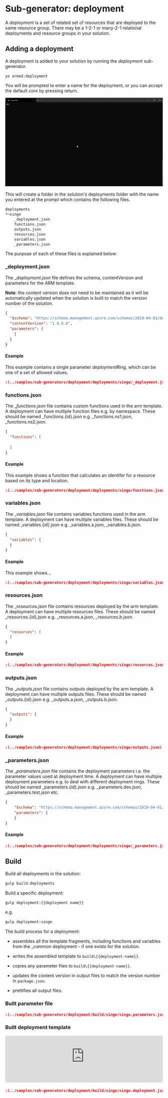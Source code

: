 # Sub-generator: deployment

A _deployment_ is a set of related set of resources that are deployed to the same resource group.  There may be a 1-2-1 or many-2-1 relational deployments and resource groups in your solution.

## Adding a deployment

A deployment is added to your solution by running the _deployment_ sub-generator.

```pwsh
yo armed:deployment
```

You will be prompted to enter a name for the deployment, or you can accept the default _core_ by pressing return.

![example](./create-deployment.gif)

This will create a folder in the solution's deployments folder with the name you entered at the prompt which contains the following files.

```text
deployments
└─singe
    _deployment.json
    functions.json
    outputs.json
    resources.json
    variables.json
    _parameters.json
```

The purpose of each of these files is explained below:

### _deployment.json

  The __deployment.json_ file defines the schema, contentVersion and parameters for the ARM template. 

  **Note**: the content version does not need to be maintained as it will be automatically updated when the solution is built to match the version number of the solution.

  ```json
  {
    "$schema": "https://schema.management.azure.com/schemas/2019-04-01/deploymentTemplate.json#",
    "contentVersion": "1.0.0.0",
    "parameters": {
      }
    }
  }
  ```

#### Example

This example contains a single parameter _deploymentRing_, which can be one of a set of allowed values.

```json
:(../samples/sub-generators/deployment/deployments/singe/_deployment.json)
```

### functions.json

The __functions.json_ file contains custom functions used in the arm template. A deployment can have multiple function files e.g. by namespace. These should be named \_functions.{id}.json e.g. \_functions.ns1.json, \_functions.ns2.json.

```json
{
  "functions": [

  ]
}
```

#### Example

This example shows a function that calculates an identifer for a resource based on its type and location.

```json
:(../samples/sub-generators/deployment/deployments/singe/functions.json)
```

### variables.json

The __variables.json_ file contains variables functions used in the arm template. A deployment can have multiple variables files. These should be named \_variables.{id}.json e.g. \_variables.a.json, \_variables.b.json.

```json
{
  "variables": {
  }
}
```

#### Example

This example shows...

```json
:(../samples/sub-generators/deployment/deployments/singe/variables.json)
```

### resources.json

The __resources.json_ file contains resources deployed by the arm template. A deployment can have multiple resources files. These should be named \_resources.{id}.json e.g. \_resources.a.json, \_resources.b.json.

```json
{
  "resources": [
  ]
}
```

#### Example

```json
:(../samples/sub-generators/deployment/deployments/singe/resources.json)
```

### outputs.json

The __outputs.json_ file contains outputs deployed by the arm template. A deployment can have multiple outputs files. These should be named \_outputs.{id}.json e.g. \_outputs.a.json, \_outputs.b.json.

```json
{
  "outputs": {
  }
}
```

#### Example

```json
:(../samples/sub-generators/deployment/deployments/singe/outputs.json)
```

### _parameters.json

The __parameters.json_ file contains the deployment parameters i.e. the parameter values used at deployment time.  A deployment can have multiple deployment parameters e.g. to deal with different deployment rings. These should be named \_parameters.{id}.json e.g. \_parameters.dev.json, \_parameters.test.json etc.

```json
{
    "$schema": "https://schema.management.azure.com/schemas/2019-04-01/deploymentParameters.json#",
    "parameters": {
    }
}
```

#### Example

```json
:(../samples/sub-generators/deployment/deployments/singe/_parameters.json)}
```

## Build

Build all deployments in the solution:

```bash
gulp build:deployments
```

Build a specific deployment:

```bash
gulp deployment:{{deployment name}}
```

e.g.

```bash
gulp deployment:singe
```

The build process for a deployment:

- assembles all the template fragments, including functions and variables from the _common deployment - if one exists for the solution.

- writes the assembled template to `build\{{deployment-name}}`.

- copies any parameter files to `build\{{deployment-name}}`.

- updates the content version in output files to match the version number in `package.json`.

- prettifies all output files.

### Built parameter file

```json
:(../samples/sub-generators/deployment/build/singe/singe.parameters.json)}
```

### Built deployment template

<iframe width=100% src="https://www.youtube-nocookie.com/embed/rY39IL-Sd94" frameborder="0" allow="accelerometer; autoplay; encrypted-media; gyroscope; picture-in-picture" allowfullscreen></iframe>

```json
:(../samples/sub-generators/deployment/build/singe/singe.deployment.json)}
```